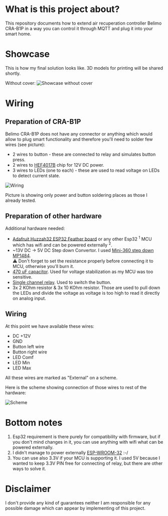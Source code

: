 # What is this project about?
This repository documents how to extend air recuperation controller Belimo CRA-B1P in a way you can control it through MQTT and plug it into your smart home.

# Showcase

This is how my final solution looks like. 3D models for printing will be shared shortly.

Without cover:
![Showcase without cover](./docs/images/final_solution_without_cover.jpg)

# Wiring

## Preparation of CRA-B1P
Belimo CRA-B1P does not have any connector or anything which would allow to plug smart functionality and therefore you'll need to solder few wires (see picture):

- 2 wires to button - these are connected to relay and simulates button press.
- 2 wires to [HEF4017B](https://cz.mouser.com/datasheet/2/916/HEF4017B-2937910.pdf) chip for 12V DC power.
- 3 wires to LEDs (one to each) - these are used to read voltage on LEDs to detect current state.

![Wiring](docs/images/button_and_power_wiring.jpg)

Picture is showing only power and button soldering places as those I already tested.

## Preparation of other hardware

Additional hardware needed:
- [Adafruit Huzzah32 ESP32 Feather board](https://www.adafruit.com/product/3405) or any other Esp32 <sup>1</sup> MCU which has wifi and can be powered externally <sup>2</sup>. 
- ~13V DC -> 5V DC Step down Convertor. I used [Mini-360 step down MP1484](https://www.laskakit.cz/mini-360-step-down-menic-mp1484--nastavitelny/). <br/>:warning: Don't forget to set the resistance properly before connecting it to MCU, otherwise you'll burn it.
- [470 uF capacitor](https://dratek.cz/arduino/7826-kondenzator-470uf-50v.html). Used for voltage stabilization as my MCU was too sensitive.
- [Single channel relay](https://dratek.cz/arduino/886-arduino-rele-5v-1-kanal.html). Used to switch the button.
- 3x 2 KOhm resistor & 3x 10 KOhm resistor. Those are used to pull down the LEDs and divide the voltage as voltage is too high to read it directly on analog input.

## Wiring

At this point we have available these wires:
- DC +12V
- GND
- Button left wire
- Button right wire
- LED Comf
- LED Min
- LED Max

All these wires are marked as "External" on a scheme.

Here is the scheme showing connection of those wires to rest of the hardware:

![Scheme](./docs/images/scheme.png)



# Bottom notes
1. Esp32 requirement is there purely for compatibility with firmware, but if you don't mind changes in it, you can use anything with wifi what can be powered externally.
2. I didn't manage to power externally [ESP-WROOM-32](https://www.neven.cz/kategorie/elektronicke-soucastky/elektronicky-vyvoj/vyvojove-desky/ostatni/esp-wroom-32-esp32-esp-32s-2-4ghz-vyvojarska-deska-s-wifi-bt/) :-/
3. You can use also 3.3V if your MCU is supporting it. I used 5V because I wanted to keep 3.3V PIN free for connecting of relay, but there are other ways to solve it.

# Disclaimer
I don't provide any kind of guarantees neither I am responsible for any possible damage which can appear by implementing of this project.

